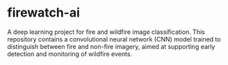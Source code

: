 # firewatch-ai
A deep learning project for fire and wildfire image classification. This repository contains a convolutional neural network (CNN) model trained to distinguish between fire and non-fire imagery, aimed at supporting early detection and monitoring of wildfire events.
